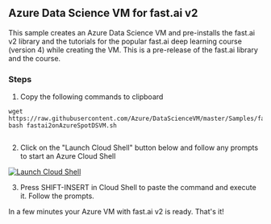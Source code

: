 ## Azure Data Science VM for fast.ai v2

This sample creates an Azure Data Science VM and pre-installs the fast.ai v2 library and the tutorials for the popular fast.ai deep learning course (version 4) while creating the VM. This is a pre-release of the fast.ai library and the course. 

### Steps

1. Copy  the following commands to clipboard
```
wget https://raw.githubusercontent.com/Azure/DataScienceVM/master/Samples/fastai2/fastai2onAzureSpotDSVM.sh
bash fastai2onAzureSpotDSVM.sh
 
```

2. Click on the "Launch Cloud Shell" button below and follow any prompts to start an Azure Cloud Shell

[![Launch Cloud Shell](https://shell.azure.com/images/launchcloudshell.png "Launch Cloud Shell")](https://shell.azure.com)


3. Press SHIFT-INSERT in Cloud Shell to paste the command and execute it. Follow the prompts.

In a few minutes your Azure VM with fast.ai v2 is ready. That's it!
